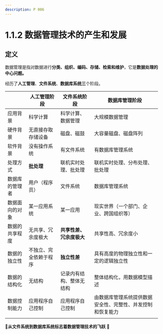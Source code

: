 ```yaml
---
description: P 006
---
```


# 1.1.2 数据管理技术的产生和发展

## 定义

数据管理是指对数据进行**分类、组织、编码、存储、检索和维护**，它是**数据处理的中心问题。**

经历了**人工管理**、**文件系统**、**数据库系统三**个阶段。

|         | 人工管理阶段      | 文件系统阶段         | 数据库管理阶段                       |
| ------- | ----------- | -------------- | ----------------------------- |
| 应用背景    | 科学计算        | 科学计算、数据管理      | 大规模数据管理                       |
| 硬件背景    | 无直接存取存储设备   | 磁盘、磁鼓          | 大容量磁盘、磁盘阵列                    |
| 软件背景    | 没有操作系统      | 有文件系统          | 有数据库管理系统                      |
| 处理方式    | **批处理**     | 联机实时处理、批处理     | 联机实时处理、分布处理、批处理               |
| 数据库的管理者 | 用户（程序员）     | 文件系统           | 数据库管理系统                       |
| 数据面向的对象 | 某一应用系统      | 某一应用           | 现实世界（一个部门、企业、跨国组织等）           |
| 数据的共享程度 | 无共享、冗余度极大   | **共享性差、冗余度极大** | 共享性高、冗余度小                     |
| 数据的独立性  | 不独立、完全依赖于程序 | **独立性差**       | 具有高度的物理独立性和一定的逻辑独立性           |
| 数据的结构化  | 无结构         | 记录内有结构、整体无结构   | 整体结构化，用数据模型描述                 |
| 数据控制能力  | 应用程序自己控制    | 应用程序自己控制       | 由数据库管理系统提供数据安全性、完整性、并发控制和恢复能力 |
|         |             |                |                               |



:rocket:**从文件系统到数据库系统标志着数据管理技术的飞跃** :rocket:
